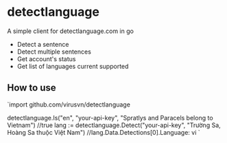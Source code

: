 # detectlanguage
A simple client for detectlanguage.com in go
- Detect a sentence
- Detect multiple sentences
- Get account's status
- Get list of languages current supported

## How to use

`import github.com/virusvn/detectlanguage

detectlanguage.Is("en", "your-api-key", "Spratlys and Paracels belong to Vietnam") //true
lang := detectlanguage.Detect("your-api-key", "Trường Sa, Hoàng Sa thuộc Việt Nam") //lang.Data.Detections[0].Language: vi
`

